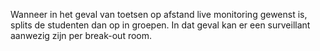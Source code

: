 Wanneer in het geval van toetsen op afstand live monitoring gewenst is, splits de studenten dan op in groepen. In dat geval kan er een surveillant aanwezig zijn per break-out room.